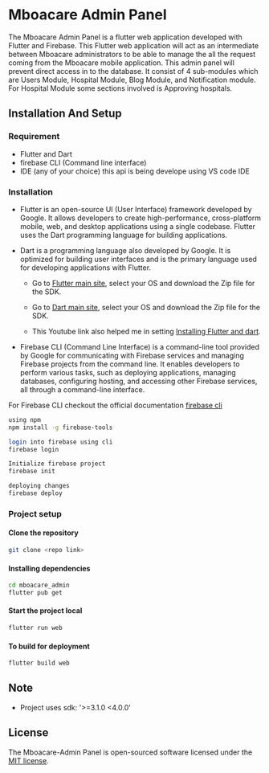 # Mboacare Admin Panel

The Mboacare Admin Panel is a flutter web application developed with Flutter and Firebase. This Flutter web application will act as an intermediate between Mboacare administrators to be able to manage the all the request coming from the Mboacare mobile application. This admin panel will prevent direct access in to the database. It consist of 4 sub-modules which are Users Module, Hospital Module, Blog Module, and Notification module. For Hospital Module some sections involved is Approving hospitals.

## Installation And Setup

### Requirement

- Flutter and Dart
- firebase CLI (Command line interface)
- IDE (any of your choice) this api is being develope using VS code IDE

### Installation

- Flutter is an open-source UI (User Interface) framework developed by Google. It allows developers to create high-performance, cross-platform mobile, web, and desktop applications using a single codebase. Flutter uses the Dart programming language for building applications.
- Dart is a programming language also developed by Google. It is optimized for building user interfaces and is the primary language used for developing applications with Flutter.
    - Go to [Flutter main site](https://docs.flutter.dev/get-started/install), select your OS and download the Zip file for the SDK.

    - Go to [Dart main site](https://dart.dev/get-dartl), select your OS and download the Zip file for the SDK.

    - This Youtube link also helped me in setting [Installing Flutter and dart](https://www.youtube.com/watch?v=nkOliNYv59Q).

- Firebase CLI (Command Line Interface) is a command-line tool provided by Google for communicating with Firebase services and managing Firebase projects from the command line. It enables developers to perform various tasks, such as deploying applications, managing databases, configuring hosting, and accessing other Firebase services, all through a command-line interface.

For Firebase CLI checkout the official documentation [firebase cli](https://firebase.google.com/docs/cli)

 ```bash
 using npm
 npm install -g firebase-tools

 login into firebase using cli
 firebase login

 Initialize firebase project
 firebase init

 deploying changes
 firebase deploy
 ```

### Project setup

#### Clone the repository

```bash
git clone <repo link>
```

#### Installing dependencies

```bash
cd mboacare_admin
flutter pub get
```

#### Start the project local

```bash
flutter run web 
```

#### To build for deployment

```bash
flutter build web
```

## Note

- Project uses  sdk: '>=3.1.0 <4.0.0'

## License

The Mboacare-Admin Panel is open-sourced software licensed under the [MIT license](https://opensource.org/licenses/MIT).

